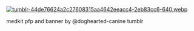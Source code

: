[![tumblr-44de76624a2c27608315aa4642eeacc4-2eb83cc6-640.webp](https://i.postimg.cc/kXS9zpsv/tumblr-44de76624a2c27608315aa4642eeacc4-2eb83cc6-640.webp)](https://postimg.cc/KRmdgQd1)

medkit pfp and banner by @doghearted-canine tumblr
